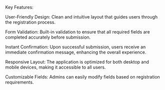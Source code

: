 Key Features:

User-Friendly Design: Clean and intuitive layout that guides users through the registration process.

Form Validation: Built-in validation to ensure that all required fields are completed accurately before submission.

Instant Confirmation: Upon successful submission, users receive an immediate confirmation message, enhancing the overall experience.

Responsive Layout: The application is optimized for both desktop and mobile devices, making it accessible to all users.

Customizable Fields: Admins can easily modify fields based on registration requirements.
